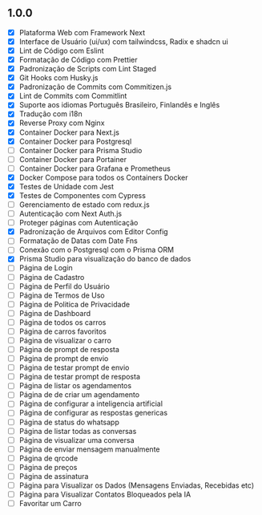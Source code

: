 ## 1.0.0

- [x] Plataforma Web com Framework Next
- [x] Interface de Usuário (ui/ux) com tailwindcss, Radix e shadcn ui
- [x] Lint de Código com Eslint
- [x] Formatação de Código com Prettier
- [x] Padronização de Scripts com Lint Staged
- [x] Git Hooks com Husky.js
- [x] Padronização de Commits com Commitizen.js
- [x] Lint de Commits com Commitlint
- [x] Suporte aos idiomas Português Brasileiro, Finlandês e Inglês
- [x] Tradução com i18n
- [x] Reverse Proxy com Nginx
- [x] Container Docker para Next.js
- [x] Container Docker para Postgresql
- [ ] Container Docker para Prisma Studio
- [ ] Container Docker para Portainer
- [ ] Container Docker para Grafana e Prometheus
- [x] Docker Compose para todos os Containers Docker 
- [x] Testes de Unidade com Jest
- [x] Testes de Componentes com Cypress
- [ ] Gerenciamento de estado com redux.js
- [ ] Autenticação com Next Auth.js
- [ ] Proteger páginas com Autenticação
- [x] Padronização de Arquivos com Editor Config
- [ ] Formatação de Datas com Date Fns
- [ ] Conexão com o Postgresql com o Prisma ORM
- [x] Prisma Studio para visualização do banco de dados
- [ ] Página de Login
- [ ] Página de Cadastro
- [ ] Página de Perfil do Usuário
- [ ] Página de Termos de Uso
- [ ] Página de Politica de Privacidade
- [ ] Página de Dashboard
- [ ] Página de todos os carros
- [ ] Página de carros favoritos
- [ ] Página de visualizar o carro
- [ ] Página de prompt de resposta
- [ ] Página de prompt de envio
- [ ] Página de testar prompt de envio
- [ ] Página de testar prompt de resposta
- [ ] Página de listar os agendamentos
- [ ] Página de de criar um agendamento
- [ ] Página de configurar a inteligencia artificial
- [ ] Página de configurar as respostas genericas
- [ ] Página de status do whatsapp
- [ ] Página de listar todas as conversas
- [ ] Página de visualizar uma conversa
- [ ] Página de enviar mensagem manualmente
- [ ] Página de qrcode
- [ ] Página de preços
- [ ] Página de assinatura
- [ ] Página para Visualizar os Dados (Mensagens Enviadas, Recebidas etc)
- [ ] Página para Visualizar Contatos Bloqueados pela IA
- [ ] Favoritar um Carro
